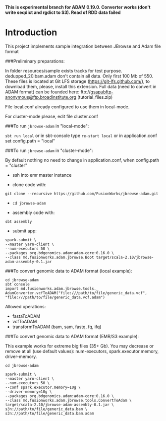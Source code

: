 **This is experimental branch for ADAM 0.19.0. Converter works (don't write seqdict and rgdict to S3). Read of RDD data failed**

# Introduction
This project implements sample integration between JBrowse and Adam file format

###Preliminary preparations:

In folder resources/sample exists tracks for test purpose. dedupped_20.bam.adam don't contain all data. Only first 100 Mb of 550. These files is located at Git LFS storage (https://git-lfs.github.com/), to download them, please, install this extension. Full data (need to convert in ADAM format) can be founded here: ftp://gsapubftp-anonymous@ftp.broadinstitute.org (tutorial_files.zip)

File local.conf already configured to use them in local-mode.

For cluster-mode please, edit file cluster.conf

###To run ``jbrowse-adam`` in "local-mode":

`sbt run local` or in sbt-console type `re-start local` or in application.conf set config.path = "local"

###To run ``jbrowse-adam`` in "cluster-mode":

By default nothing no need to change in application.conf, when config.path = "cluster"

* ssh into emr master instance

* clone code with:
```
git clone --recursive https://github.com/FusionWorks/jbrowse-adam.git
```

* ```cd jbrowse-adam```

* assembly code with:
```
sbt assembly
```

* submit app:
```
spark-submit \
--master yarn-client \
--num-executors 50 \
--packages org.bdgenomics.adam:adam-core:0.16.0 \
--class md.fusionworks.adam.jbrowse.Boot target/scala-2.10/jbrowse-adam-assembly-0.1.jar
```

###To convert genomic data to ADAM format (local example):
```
cd jbrowse-adam
sbt console
import md.fusionworks.adam.jbrowse.tools._
AdamConverter.vcfToADAM("file:///path/to/file/generic_data.vcf", "file:///path/to/file/generic_data.vcf.adam")
```

Allowed operations:
* fastaToADAM
* vcfToADAM
* transformToADAM (bam, sam, fastq, fq, ifq)

###To convert genomic data to ADAM format (EMR/S3 example):

This example works for extreme big files (35+ Gb). You may decrease or remove at all (use default values): num-executors, spark.executor.memory, driver-memory.

```
cd jbrowse-adam

spark-submit \
--master yarn-client \
--num-executors 50 \
--conf spark.executor.memory=10g \
--driver-memory=10g \
--packages org.bdgenomics.adam:adam-core:0.16.0 \
--class md.fusionworks.adam.jbrowse.tools.ConvertToAdam \
target/scala-2.10/jbrowse-adam-assembly-0.1.jar \
s3n://path/to/file/generic_data.bam \
s3n://path/to/file/generic_data.bam.adam
```